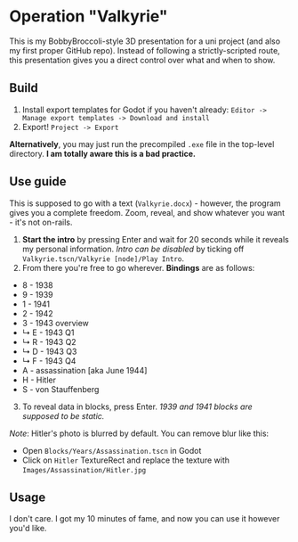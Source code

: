 # Operation "Valkyrie"

This is my BobbyBroccoli-style 3D presentation for a uni project (and also my first proper GitHub repo). Instead of following a strictly-scripted route, this presentation gives you a direct control over what and when to show.

## Build

1. Install export templates for Godot if you haven't already:
`Editor -> Manage export templates -> Download and install`
2. Export!
`Project -> Export`

**Alternatively**, you may just run the precompiled `.exe` file in the top-level directory. **I am totally aware this is a bad practice.**

## Use guide

This is supposed to go with a text (`Valkyrie.docx`) - however, the program gives you a complete freedom. Zoom, reveal, and show whatever you want - it's not on-rails.

1. **Start the intro** by pressing Enter and wait for 20 seconds while it reveals my personal information. *Intro can be disabled* by ticking off `Valkyrie.tscn/Valkyrie [node]/Play Intro`.
2. From there you're free to go wherever. **Bindings** are as follows:
- 8 - 1938
- 9 - 1939
- 1 - 1941
- 2 - 1942
- 3 - 1943 overview
- ↳ E - 1943 Q1
- ↳ R - 1943 Q2
- ↳ D - 1943 Q3
- ↳ F - 1943 Q4
- A - assassination [aka June 1944]
- H - Hitler
- S - von Stauffenberg
3. To reveal data in blocks, press Enter. *1939 and 1941 blocks are supposed to be static.*

*Note*: Hitler's photo is blurred by default. You can remove blur like this:
- Open `Blocks/Years/Assassination.tscn` in Godot
- Click on `Hitler` TextureRect and replace the texture with `Images/Assassination/Hitler.jpg`

## Usage

I don't care. I got my 10 minutes of fame, and now you can use it however you'd like.